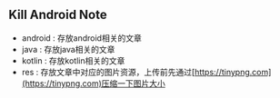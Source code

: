 ## Kill Android Note

- android : 存放android相关的文章
- java : 存放java相关的文章
- kotlin : 存放kotlin相关的文章
- res : 存放文章中对应的图片资源，上传前先通过[https://tinypng.com](https://tinypng.com)压缩一下图片大小